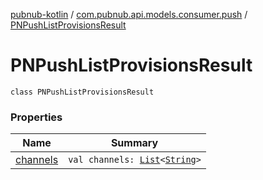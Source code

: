 [pubnub-kotlin](../../index.md) / [com.pubnub.api.models.consumer.push](../index.md) / [PNPushListProvisionsResult](./index.md)

# PNPushListProvisionsResult

`class PNPushListProvisionsResult`

### Properties

| Name | Summary |
|---|---|
| [channels](channels.md) | `val channels: `[`List`](https://kotlinlang.org/api/latest/jvm/stdlib/kotlin.collections/-list/index.html)`<`[`String`](https://kotlinlang.org/api/latest/jvm/stdlib/kotlin/-string/index.html)`>` |

